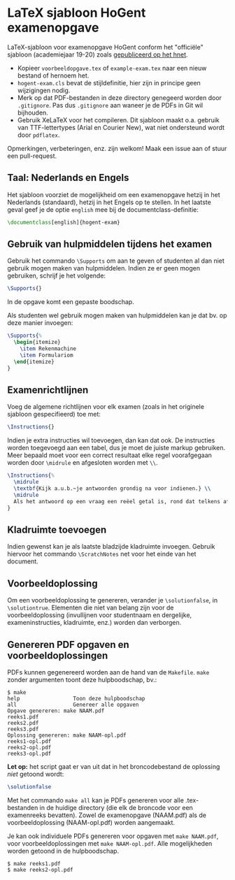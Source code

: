 # LaTeX sjabloon HoGent examenopgave

LaTeX-sjabloon voor examenopgave HoGent conform het "officiële" sjabloon (academiejaar 19-20) zoals [gepubliceerd op het hnet](https://hnet.hogent.be/themas/ik-geef-les/examens-en-evaluatie/).

- Kopieer `voorbeeldopgave.tex` of `example-exam.tex` naar een nieuw bestand of hernoem het.
- `hogent-exam.cls` bevat de stijldefinitie, hier zijn in principe geen wijzigingen nodig.
- Merk op dat PDF-bestanden in deze directory genegeerd worden door `.gitignore`. Pas dus `.gitignore` aan waneer je de PDFs in Git wil bijhouden.
- Gebruik XeLaTeX voor het compileren. Dit sjabloon maakt o.a. gebruik van TTF-lettertypes (Arial en Courier New), wat niet ondersteund wordt door `pdflatex`.

Opmerkingen, verbeteringen, enz. zijn welkom! Maak een issue aan of stuur een pull-request.

## Taal: Nederlands en Engels

Het sjabloon voorziet de mogelijkheid om een examenopgave hetzij in het Nederlands (standaard), hetzij in het Engels op te stellen. In het laatste geval geef je de optie `english` mee bij de documentclass-definitie:

```latex
\documentclass[english]{hogent-exam}
```

## Gebruik van hulpmiddelen tijdens het examen

Gebruik het commando `\Supports` om aan te geven of studenten al dan niet gebruik mogen maken van hulpmiddelen. Indien ze er geen mogen gebruiken, schrijf je het volgende:

```latex
\Supports{}
```

In de opgave komt een gepaste boodschap.

Als studenten wel gebruik mogen maken van hulpmiddelen kan je dat bv. op deze manier invoegen:

```latex
\Supports{%
  \begin{itemize}
    \item Rekenmachine
    \item Formulariom
  \end{itemize}
}
```

## Examenrichtlijnen

Voeg de algemene richtlijnen voor elk examen (zoals in het originele sjabloon gespecifieerd) toe met:

```latex
\Instructions{}
```

Indien je extra instructies wil toevoegen, dan kan dat ook. De instructies worden toegevoegd aan een tabel, dus je moet de juiste markup gebruiken. Meer bepaald moet voor een correct resultaat elke regel voorafgegaan worden door `\midrule` en afgesloten worden met `\\`.

```latex
\Instructions{%
  \midrule
  \textbf{Kijk a.u.b.~je antwoorden grondig na voor indienen.} \\
  \midrule
  Als het antwoord op een vraag een reëel getal is, rond dat telkens af tot vier cijfers na de komma. Niet drie. Niet vijf. \textbf{Vier.} \\
}
```

## Kladruimte toevoegen

Indien gewenst kan je als laatste bladzijde kladruimte invoegen. Gebruik hiervoor het commando `\ScratchNotes` net voor het einde van het document.

## Voorbeeldoplossing

Om een voorbeeldoplossing te genereren, verander je `\solutionfalse`, in `\solutiontrue`. Elementen die niet van belang zijn voor de voorbeeldoplossing (invullijnen voor studentnaam en dergelijke, exameninstructies, kladruimte, enz.) worden dan verborgen.

## Genereren PDF opgaven en voorbeeldoplossingen

PDFs kunnen gegenereerd worden aan de hand van de `Makefile`. `make` zonder argumenten toont deze hulpboodschap, bv.:

```console
$ make
help                 Toon deze hulpboodschap
all                  Genereer alle opgaven
Opgave genereren: make NAAM.pdf
reeks1.pdf
reeks2.pdf
reeks3.pdf
Oplossing genereren: make NAAM-opl.pdf
reeks1-opl.pdf
reeks2-opl.pdf
reeks3-opl.pdf
```

**Let op:** het script gaat er van uit dat in het broncodebestand de oplossing *niet* getoond wordt:

```latex
\solutionfalse
```

Met het commando `make all` kan je PDFs genereren voor alle .tex-bestanden in de huidige directory (die elk de broncode voor een examenreeks bevatten). Zowel de examenopgave (NAAM.pdf) als de voorbeeldoplossing (NAAM-opl.pdf) worden aangemaakt.

Je kan ook individuele PDFs genereren voor opgaven met `make NAAM.pdf`, voor voorbeeldoplossingen met `make NAAM-opl.pdf`. Alle mogelijkheden worden getoond in de hulpboodschap.

```console
$ make reeks1.pdf
$ make reeks2-opl.pdf
```

